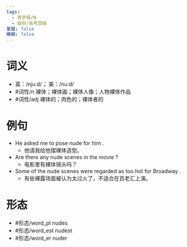 ```yaml
---
tags:
  - 首字母/N
  - 级别/高考四级
掌握: false
模糊: false
---
```

# 词义
- 英：/njuːd/； 美：/nuːd/
- #词性/n  裸体；裸体画；裸体人像；人物裸体作品
- #词性/adj  裸体的；肉色的；裸体者的
# 例句
- He asked me to pose nude for him .
	- 他请我给他摆裸体造型。
- Are there any nude scenes in the movie ?
	- 电影里有裸体镜头吗？
- Some of the nude scenes were regarded as too hot for Broadway .
	- 有些裸露场面被认为太过火了，不适合在百老汇上演。
# 形态
- #形态/word_pl nudes
- #形态/word_est nudest
- #形态/word_er nuder
